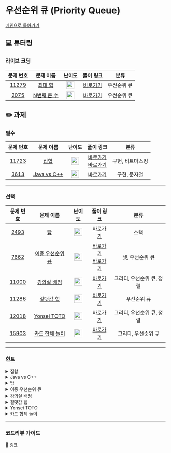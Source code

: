 # 우선순위 큐 (Priority Queue)

[메인으로 돌아가기](https://github.com/Altu-Bitu/Notice)

## 💻 튜터링

### 라이브 코딩

|문제 번호|문제 이름|난이도|풀이 링크|분류|
| :-----: | :-----: | :-----: | :-----: | :-----: |
|<a href="https://www.acmicpc.net/problem/11279" target="_blank">11279</a>|<a href="https://www.acmicpc.net/problem/11279" target="_blank">최대 힙</a>|<img height="25px" width="25px" src="https://static.solved.ac/tier_small/9.svg"/>|[바로가기](https://github.com/Altu-Bitu/Notice/blob/main/09%EC%9B%94%2014%EC%9D%BC%20-%20%EC%9A%B0%EC%84%A0%EC%88%9C%EC%9C%84%20%ED%81%90/%EB%9D%BC%EC%9D%B4%EB%B8%8C%20%EC%BD%94%EB%94%A9/11279.cpp)|우선순위 큐|
|<a href="https://www.acmicpc.net/problem/2075" target="_blank">2075</a>|<a href="https://www.acmicpc.net/problem/2075" target="_blank">N번째 큰 수</a>|<img height="25px" width="25px" src="https://static.solved.ac/tier_small/11.svg"/>|[바로가기](https://github.com/Altu-Bitu/Notice/blob/main/09%EC%9B%94%2014%EC%9D%BC%20-%20%EC%9A%B0%EC%84%A0%EC%88%9C%EC%9C%84%20%ED%81%90/%EB%9D%BC%EC%9D%B4%EB%B8%8C%20%EC%BD%94%EB%94%A9/2075.cpp)|우선순위 큐|

## ✏️ 과제

### 필수

|문제 번호|문제 이름|난이도|풀이 링크|분류|
| :-----: | :-----: | :-----: | :-----: | :-----: |
|<a href="https://www.acmicpc.net/problem/11723" target="_blank">11723</a>|<a href="https://www.acmicpc.net/problem/11723" target="_blank">집합</a>|<img height="25px" width="25px" src="https://static.solved.ac/tier_small/6.svg"/>|[바로가기](https://github.com/Altu-Bitu/Notice/blob/main/09%EC%9B%94%2014%EC%9D%BC%20-%20%EC%9A%B0%EC%84%A0%EC%88%9C%EC%9C%84%20%ED%81%90/%EA%B3%BC%EC%A0%9C/11723_1.cpp)</br>[바로가기](https://github.com/Altu-Bitu/Notice/blob/main/09%EC%9B%94%2014%EC%9D%BC%20-%20%EC%9A%B0%EC%84%A0%EC%88%9C%EC%9C%84%20%ED%81%90/%EA%B3%BC%EC%A0%9C/11723_2.cpp)|구현, 비트마스킹|
|<a href="https://www.acmicpc.net/problem/3613" target="_blank">3613</a>|<a href="https://www.acmicpc.net/problem/3613" target="_blank">Java vs C++</a>|<img height="25px" width="25px" src="https://static.solved.ac/tier_small/6.svg"/>|[바로가기](https://github.com/Altu-Bitu/Notice/blob/main/09%EC%9B%94%2014%EC%9D%BC%20-%20%EC%9A%B0%EC%84%A0%EC%88%9C%EC%9C%84%20%ED%81%90/%EA%B3%BC%EC%A0%9C/3613.cpp)|구현, 문자열|

---

### 선택

|문제 번호|문제 이름|난이도|풀이 링크|분류|
| :-----: | :-----: | :-----: | :-----: | :-----: |
|<a href="https://www.acmicpc.net/problem/2493" target="_blank">2493</a>|<a href="https://www.acmicpc.net/problem/2493" target="_blank">탑</a>|<img height="25px" width="25px" src="https://static.solved.ac/tier_small/11.svg"/>|[바로가기](https://github.com/Altu-Bitu/Notice/blob/main/09%EC%9B%94%2014%EC%9D%BC%20-%20%EC%9A%B0%EC%84%A0%EC%88%9C%EC%9C%84%20%ED%81%90/%EA%B3%BC%EC%A0%9C/2493.cpp)|스택|
|<a href="https://www.acmicpc.net/problem/7662" target="_blank">7662</a>|<a href="https://www.acmicpc.net/problem/7662" target="_blank">이중 우선순위 큐</a>|<img height="25px" width="25px" src="https://static.solved.ac/tier_small/11.svg"/>|[바로가기](https://github.com/Altu-Bitu/Notice/blob/main/09%EC%9B%94%2014%EC%9D%BC%20-%20%EC%9A%B0%EC%84%A0%EC%88%9C%EC%9C%84%20%ED%81%90/%EA%B3%BC%EC%A0%9C/7662_1.cpp)</br>[바로가기](https://github.com/Altu-Bitu/Notice/blob/main/09%EC%9B%94%2014%EC%9D%BC%20-%20%EC%9A%B0%EC%84%A0%EC%88%9C%EC%9C%84%20%ED%81%90/%EA%B3%BC%EC%A0%9C/7662_2.cpp)|셋, 우선순위 큐|
|<a href="https://www.acmicpc.net/problem/11000" target="_blank">11000</a>|<a href="https://www.acmicpc.net/problem/11000" target="_blank">강의실 배정</a>|<img height="25px" width="25px" src="https://static.solved.ac/tier_small/11.svg"/>|[바로가기](https://github.com/Altu-Bitu/Notice/blob/main/09%EC%9B%94%2014%EC%9D%BC%20-%20%EC%9A%B0%EC%84%A0%EC%88%9C%EC%9C%84%20%ED%81%90/%EA%B3%BC%EC%A0%9C/11000.cpp)|그리디, 우선순위 큐, 정렬|
|<a href="https://www.acmicpc.net/problem/11286" target="_blank">11286</a>|<a href="https://www.acmicpc.net/problem/11286" target="_blank">절댓값 힙</a>|<img height="25px" width="25px" src="https://static.solved.ac/tier_small/10.svg"/>|[바로가기](https://github.com/Altu-Bitu/Notice/blob/main/09%EC%9B%94%2014%EC%9D%BC%20-%20%EC%9A%B0%EC%84%A0%EC%88%9C%EC%9C%84%20%ED%81%90/%EA%B3%BC%EC%A0%9C/11286.cpp)|우선순위 큐|
|<a href="https://www.acmicpc.net/problem/12018" target="_blank">12018</a>|<a href="https://www.acmicpc.net/problem/12018" target="_blank">Yonsei TOTO</a>|<img height="25px" width="25px" src="https://static.solved.ac/tier_small/8.svg"/>|[바로가기](https://github.com/Altu-Bitu/Notice/blob/main/09%EC%9B%94%2014%EC%9D%BC%20-%20%EC%9A%B0%EC%84%A0%EC%88%9C%EC%9C%84%20%ED%81%90/%EA%B3%BC%EC%A0%9C/12018.cpp)|그리디, 우선순위 큐, 정렬|
|<a href="https://www.acmicpc.net/problem/15903" target="_blank">15903</a>|<a href="https://www.acmicpc.net/problem/15903" target="_blank">카드 합체 놀이</a>|<img height="25px" width="25px" src="https://static.solved.ac/tier_small/9.svg"/>|[바로가기](https://github.com/Altu-Bitu/Notice/blob/main/09%EC%9B%94%2014%EC%9D%BC%20-%20%EC%9A%B0%EC%84%A0%EC%88%9C%EC%9C%84%20%ED%81%90/%EA%B3%BC%EC%A0%9C/15903.cpp)|그리디, 우선순위 큐|


---

### 힌트

<details>
<summary>집합</summary>
<div markdown="1">
&nbsp;&nbsp;&nbsp;&nbsp;20개의 숫자를 입력/삭제하는게 아니라 20개에 숫자에 체크/언체크 표시를 하는거라고 생각해볼까요?
</div>
</details>

<details>
<summary>Java vs C++</summary>
<div markdown="1">
&nbsp;&nbsp;&nbsp;&nbsp;변수명이 C++ 형식에도 일치하고 Java 형식에도 일치하면 어떻게 되나요? 그리고 일단 에러가 나는 것부터 찾아볼까요?
</div>
</details>

<details>
<summary>탑</summary>
<div markdown="1">
&nbsp;&nbsp;&nbsp;&nbsp;현재 탑보다 높고, 왼쪽에 위치한 탑 중에서 가장 가까운 탑이 레이저를 수신하는 탑이죠. 왼쪽 탑이 모두 현재 탑보다 낮다면 그 다음 탑들의 수신탑으로도 쓰일 일은 없어요!
</div>
</details>

<details>
<summary>이중 우선순위 큐</summary>
<div markdown="1">
&nbsp;&nbsp;&nbsp;&nbsp;최대 힙과 최소 힙이 둘 다 필요할 것 같아요. 근데 한쪽에서 삭제된 데이터를 다른쪽에 반영하려면 어떻게 해야할까요? '어떤' 데이터가 삭제됐는지 저장할 방법은 없을까요? 그리고 이 문제는 셋으로도 풀 수 있어요.
</div>
</details>

<details>
<summary>강의실 배정</summary>
<div markdown="1">
&nbsp;&nbsp;&nbsp;&nbsp;필요 강의실이 최소가 되려면 최대한 많은 수업을 이어서 해야겠죠. 이어서 수업이 가능한 강의실이 여러 개라면 어떤 강의실을 선택해야 강의실을 효율적으로 사용할 수 있을까요?
</div>
</details>

<details>
<summary>절댓값 힙</summary>
<div markdown="1">
&nbsp;&nbsp;&nbsp;&nbsp;우선순위 큐에서 우선순위를 정의하는 방법을 알아보세요.
</div>
</details>

<details>
<summary>Yonsei TOTO</summary>
<div markdown="1">
&nbsp;&nbsp;&nbsp;&nbsp;수강 신청에 성공하려면 최소한 l번째로 마일리지를 많이 넣은 사람보다는 마일리지를 더 넣어야겠죠? 만약 수강 인원이 미달이면 어떻게 될까요?
</div>
</details>

<details>
<summary>카드 합체 놀이</summary>
<div markdown="1">
&nbsp;&nbsp;&nbsp;&nbsp;최종 결과가 최솟값이 되려면 어떤 카드를 뽑아야 할까요?
</div>
</details>

---

### 코드리뷰 가이드

🔗 [링크](https://educated-treatment-631.notion.site/0914-6ff9d7458eb94ac0a27525e9ca7959f9)
